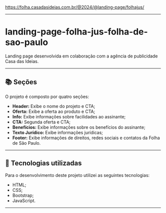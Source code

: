 <div align="center">
            <img align-"right" src="https://github.com/user-attachments/assets/e3383088-eb86-4168-badc-8983688eb4f7" alt="" srcset="" widht:700>
</div>

<div align="center">
            <img align-"right" src="https://github.com/user-attachments/assets/24c07dd4-3cbe-4adf-9d9f-c2ff91ebf497" alt="" srcset="" widht:800>
</div>

<div align="center">
            <img align-"right" src="https://github.com/user-attachments/assets/7635d9a1-ae06-4fbc-a8ef-396b37a561cf" alt="" srcset="" widht:700>
</div>

<div align="center">
            <img align-"right" src="https://github.com/user-attachments/assets/3cef4043-44e0-4cb2-ac04-b1b06a8c49f9" alt="" srcset="" widht:800>
</div>

<div align="center">
            <img align-"right" src="https://github.com/user-attachments/assets/9d8eadc1-cffc-403f-99ed-8ad64b1d7adf" alt="" srcset="" widht:800>
</div>


https://folha.casadasideias.com.br/@2024/@landing-page/folhajus/

---

# landing-page-folha-jus-folha-de-sao-paulo
Landing page desenvolvida em colaboração com a agência de publicidade Casa das Ideias.

---


## 📚 Seções

O projeto é composto por quatro seções:

- **Header:** Exibe o nome do projeto e CTA;
- **Oferta:** Exibe a oferta ao produto e CTA;
- **Info:** Exibe informações sobre facilidades ao assinante;
- **CTA:** Segunda oferta e CTA;
- **Benefícios:** Exibe informações sobre os benefícios do assinante;
- **Texto Jurídico:** Exibe informações jurídicas;
- **Footer:** Exibe informações de direitos, redes sociais e contatos da Folha de São Paulo.
  
---

## 💼 Tecnologias utilizadas

Para o desenvolvimento deste projeto utilizei as seguintes tecnologias:

- HTML;
- CSS;
- Bootstrap;
- JavaScript.

---
